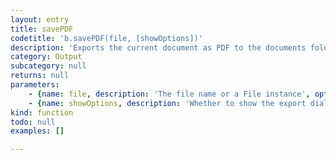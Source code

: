 ```yaml
---
layout: entry
title: savePDF
codetitle: 'b.savePDF(file, [showOptions])'
description: 'Exports the current document as PDF to the documents folder. Please note, that export options default to the last used export settings.'
category: Output
subcategory: null
returns: null
parameters:
    - {name: file, description: 'The file name or a File instance', optional: false, type: [String, File]}
    - {name: showOptions, description: 'Whether to show the export dialog', optional: true, type: [Boolean]}
kind: function
todo: null
examples: []

---
```

